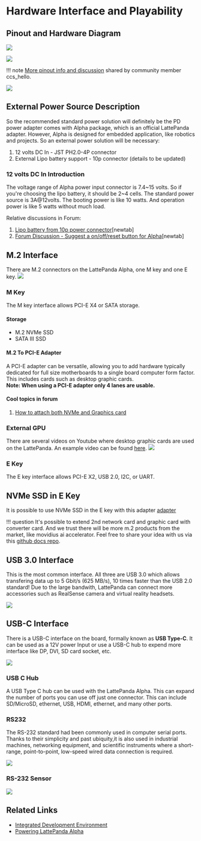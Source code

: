 # Hardware Interface and Playability

## Pinout and Hardware Diagram

![](https://i.imgur.com/kor7zdt.png)

![](https://i.imgur.com/9vZ9sKQ.png)

!!! note
    [More pinout info and discussion](https://www.lattepanda.com/topic-f23t16906.html) shared by community member ccs_hello.

![](https://indiegogo-media-prod-cld-res.cloudinary.com/image/upload/v1516806703/yf6xnt5fm3u3nphftvtr.png)


## External Power Source Description

So the recommended standard power solution will definitely be the PD power adapter comes with Alpha package, which is an official LattePanda adapter. However, Alpha is designed for embedded application, like robotics and projects. So an external power solution will be necessary:
1. 12 volts DC In - JST PH2.0-4P connector
2. External Lipo battery support - 10p connector (details to be updated)

### 12 volts DC In Introduction

The voltage range of Alpha power input connector is 7.4~15 volts. So if you're choosing the lipo battery, it should be 2~4 cells. The standard power source is 3A@12volts. The booting power is like 10 watts. And operation power is like 5 watts without much load.

Relative discussions in Forum:

1. [Lipo battery from 10p power connector][1][newtab]
2. [Forum Discussion - Suggest a on/off/reset button for Alpha][2][newtab]

[1]: https://www.lattepanda.com/topic-f13t16675.html
[2]: https://www.lattepanda.com/topic-f23t17507.html

## M.2 Interface

There are M.2 connectors on the LattePanda Alpha, one M key and one E key.
![](https://i.imgur.com/rIH5QtK.jpg)

### M Key
The M key interface allows PCI-E X4 or SATA storage.
#### **Storage**
* M.2 NVMe SSD
* SATA III SSD

#### M.2 To PCI-E Adapter

A PCI-E adapter can be versatile, allowing you to add hardware typically dedicated for full size motherboards to a single board computer form factor. This includes cards such as desktop graphic cards.\
**Note: When using a PCI-E adapter only 4 lanes are usable.**

#### Cool topics in forum

1. [How to attach both NVMe and Graphics card](https://www.lattepanda.com/topic-f23t17965.html)



### External GPU
There are several videos on Youtube where desktop graphic cards are used on the LattePanda. An example video can be found [here](https://www.youtube.com/watch?v=mKchBNFBeTE).
![](https://i.imgur.com/iXYEMum.png)

### E Key

The E key interface allows PCI-E X2, USB 2.0, I2C, or UART.

## NVMe SSD in E Key

It is possible to use NVMe SSD in the E key with this adapter [adapter](https://www.amazon.com/Sintech-NGFF-NVME-WiFi-Cable/dp/B07DZF1W55)

!!! question
    It's possible to extend 2nd network card and graphic card with converter card. And we trust there will be more m.2 products from the market, like movidius ai accelerator. Feel free to share your idea with us via this [github docs repo](https://github.com/LattePandaTeam/Docs).


## USB 3.0 Interface

This is the most common interface. All three are USB 3.0 which allows transfering data up to 5 Gbit/s (625 MB/s), 10 times faster than the USB 2.0 standard! Due to the large bandwith, LattePanda can connect more accessories such as RealSense camera and virtual reality headsets.

![](https://i.imgur.com/zwyyMtD.jpg)


## USB-C Interface

There is a USB-C interface on the board, formally known as **USB Type-C**. It can be used as a 12V power Input or use a USB-C hub to expend more interface like DP, DVI, SD card socket, etc. 

![](https://i.imgur.com/FDdrFEz.jpg)

### USB C Hub

A USB Type C hub can be used with the LattePanda Alpha. This can expand the number of ports you can use off just one connector. This can include SD/MicroSD, ethernet, USB, HDMI, ethernet, and many other ports.

### RS232

The RS-232 standard had been commonly used in computer serial ports. Thanks to their simplicity and past ubiquity,it is also used in industrial machines, networking equipment, and scientific instruments where a short-range, point-to-point, low-speed wired data connection is required. 

![](https://i.imgur.com/RU7P7nU.png)

### RS-232 Sensor

![](https://i.imgur.com/7loMZ3h.png?1)

## Related Links 
* [Integrated Development Environment](/content/alpha_edition/ide/)
* [Powering LattePanda Alpha](/content/alpha_edition/powering/)
